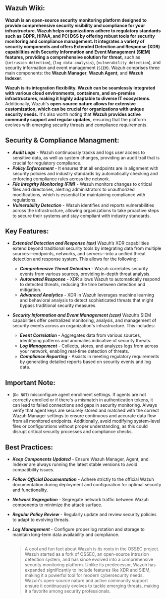 ## Wazuh Wiki:

**Wazuh is an open-source security monitoring platform designed to provide comprehensive security visibility and compliance for your infrastructure. Wazuh helps organizations adhere to regulatory standards such as GDPR, HIPAA, and PCI DSS by offering robust tools for security monitoring and compliance management. It integrates a variety of security components and offers Extended Detection and Response (XDR) capabilities with Security Information and Event Management (SIEM) features, providing a comprehensive solution for threat,** such as (`intrusion detection`), (`log data analysis`), (`vulnerability detection`), and security information and event management (`SIEM`). Wazuh comprises three main components: the **Wazuh Manager**, **Wazuh Agent**, and **Wazuh Indexer**.

**Wazuh is its integration flexibility. Wazuh can be seamlessly integrated with various cloud environments, containers, and on-premise infrastructures, making it highly adaptable to diverse IT ecosystems.** Additionally, Wazuh's **open-source nature allows for extensive customization, which can be crucial for organizations with unique security needs.** It's also worth noting that **Wazuh provides active community support and regular updates,** ensuring that the platform evolves with emerging security threats and compliance requirements.

## Security & Compliance Managment:

- ***Audit Logs*** - Wazuh continuously tracks and logs user access to sensitive data, as well as system changes, providing an audit trail that is crucial for regulatory compliance.
- ***Policy Enforcement*** -  It ensures that all endpoints are in alignment with security policies and industry standards by automatically checking and enforcing compliance rules across the network.
- ***File Integrity Monitoring (FIM)*** - Wazuh monitors changes to critical files and directories, alerting administrators to unauthorized modifications, which is essential for maintaining compliance with regulations.
- ***Vulnerability Detection*** -  Wazuh identifies and reports vulnerabilities across the infrastructure, allowing organizations to take proactive steps to secure their systems and stay compliant with industry standards.

## Key Features:

- ***Extended Detection and Response (`XDR`)***
Wazuh’s XDR capabilities extend beyond traditional security tools by integrating data from multiple sources—endpoints, networks, and servers—into a unified threat detection and response system. This allows for the following:

  - ***Comprehensive Threat Detection*** - Wazuh correlates security events from various sources, providing in-depth threat analysis.
  - ***Automated Response*** - XDR allows Wazuh to automatically respond to detected threats, reducing the time between detection and mitigation.
  - ***Advanced Analytics*** - XDR in Wazuh leverages machine learning and behavioral analysis to detect sophisticated threats that might bypass traditional security measures.
 
- ***Security Information and Event Management (`SIEM`)***
  Wazuh’s SIEM capabilities offer centralized monitoring, analysis, and management of security events across an organization's infrastructure. This includes:

  - ***Event Correlation*** - Aggregates data from various sources, identifying patterns and anomalies indicative of security threats.
  - ***Log Management*** - Collects, stores, and analyzes logs from across your network, enabling real-time detection of threats.
  - ***Compliance Reporting*** - Assists in meeting regulatory requirements by generating detailed reports based on security events and log data.
 
## Important Note:

- (`Do NOT`) misconfigure agent enrollment settings. If agents are not correctly enrolled or if there's a mismatch in authentication tokens, it can lead to failed connections and gaps in security monitoring. Always verify that agent keys are securely stored and matched with the correct Wazuh Manager settings to ensure continuous and accurate data flow from all monitored endpoints. Additionally, avoid modifying system-level files or configurations without proper understanding, as this could disrupt critical security processes and compliance checks.

## Best Practices:

- ***Keep Components Updated*** - Ensure Wazuh Manager, Agent, and Indexer are always running the latest stable versions to avoid compatibility issues.
- ***Follow Official Documentation*** - Adhere strictly to the official Wazuh documentation during deployment and configuration for optimal security and functionality.
- ***Network Segregation*** - Segregate network traffic between Wazuh components to minimize the attack surface.
- ***Regular Policy Review*** -  Regularly update and review security policies to adapt to evolving threats.
- ***Log Management*** - Configure proper log rotation and storage to maintain long-term data availability and compliance.

  ##
  > A cool and fun fact about Wazuh is its roots in the OSSEC project. Wazuh started as a fork of OSSEC, an open-source intrusion detection system, and has since evolved into a comprehensive security monitoring platform. Unlike its predecessor, Wazuh has expanded significantly to include features like XDR and SIEM, making it a powerful tool for modern cybersecurity needs. Wazuh's open-source nature and active community support ensure it continuously evolves to tackle emerging threats, making it a favorite among security professionals.


